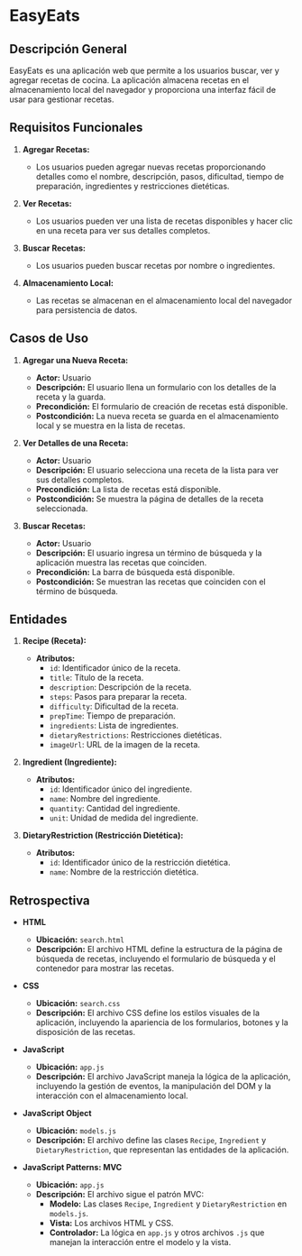 # EasyEats

## Descripción General

EasyEats es una aplicación web que permite a los usuarios buscar, ver y agregar recetas de cocina. La aplicación almacena recetas en el almacenamiento local del navegador y proporciona una interfaz fácil de usar para gestionar recetas.

## Requisitos Funcionales

1. **Agregar Recetas:**
   - Los usuarios pueden agregar nuevas recetas proporcionando detalles como el nombre, descripción, pasos, dificultad, tiempo de preparación, ingredientes y restricciones dietéticas.

2. **Ver Recetas:**
   - Los usuarios pueden ver una lista de recetas disponibles y hacer clic en una receta para ver sus detalles completos.

3. **Buscar Recetas:**
   - Los usuarios pueden buscar recetas por nombre o ingredientes.

4. **Almacenamiento Local:**
   - Las recetas se almacenan en el almacenamiento local del navegador para persistencia de datos.

## Casos de Uso

1. **Agregar una Nueva Receta:**
   - **Actor:** Usuario
   - **Descripción:** El usuario llena un formulario con los detalles de la receta y la guarda.
   - **Precondición:** El formulario de creación de recetas está disponible.
   - **Postcondición:** La nueva receta se guarda en el almacenamiento local y se muestra en la lista de recetas.

2. **Ver Detalles de una Receta:**
   - **Actor:** Usuario
   - **Descripción:** El usuario selecciona una receta de la lista para ver sus detalles completos.
   - **Precondición:** La lista de recetas está disponible.
   - **Postcondición:** Se muestra la página de detalles de la receta seleccionada.

3. **Buscar Recetas:**
   - **Actor:** Usuario
   - **Descripción:** El usuario ingresa un término de búsqueda y la aplicación muestra las recetas que coinciden.
   - **Precondición:** La barra de búsqueda está disponible.
   - **Postcondición:** Se muestran las recetas que coinciden con el término de búsqueda.

## Entidades

1. **Recipe (Receta):**
   - **Atributos:**
     - `id`: Identificador único de la receta.
     - `title`: Título de la receta.
     - `description`: Descripción de la receta.
     - `steps`: Pasos para preparar la receta.
     - `difficulty`: Dificultad de la receta.
     - `prepTime`: Tiempo de preparación.
     - `ingredients`: Lista de ingredientes.
     - `dietaryRestrictions`: Restricciones dietéticas.
     - `imageUrl`: URL de la imagen de la receta.

2. **Ingredient (Ingrediente):**
   - **Atributos:**
     - `id`: Identificador único del ingrediente.
     - `name`: Nombre del ingrediente.
     - `quantity`: Cantidad del ingrediente.
     - `unit`: Unidad de medida del ingrediente.

3. **DietaryRestriction (Restricción Dietética):**
   - **Atributos:**
     - `id`: Identificador único de la restricción dietética.
     - `name`: Nombre de la restricción dietética.

## Retrospectiva

- **HTML**
  - **Ubicación:** `search.html`
  - **Descripción:** El archivo HTML define la estructura de la página de búsqueda de recetas, incluyendo el formulario de búsqueda y el contenedor para mostrar las recetas.

- **CSS**
  - **Ubicación:** `search.css`
  - **Descripción:** El archivo CSS define los estilos visuales de la aplicación, incluyendo la apariencia de los formularios, botones y la disposición de las recetas.

- **JavaScript**
  - **Ubicación:** `app.js`
  - **Descripción:** El archivo JavaScript maneja la lógica de la aplicación, incluyendo la gestión de eventos, la manipulación del DOM y la interacción con el almacenamiento local.

- **JavaScript Object**
  - **Ubicación:** `models.js`
  - **Descripción:** El archivo define las clases `Recipe`, `Ingredient` y `DietaryRestriction`, que representan las entidades de la aplicación.

- **JavaScript Patterns: MVC**
  - **Ubicación:** `app.js`
  - **Descripción:** El archivo sigue el patrón MVC:
    - **Modelo:** Las clases `Recipe`, `Ingredient` y `DietaryRestriction` en `models.js`.
    - **Vista:** Los archivos HTML y CSS.
    - **Controlador:** La lógica en `app.js` y otros archivos `.js` que manejan la interacción entre el modelo y la vista.
